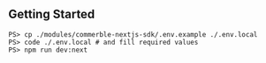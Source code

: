 ## Getting Started

```
PS> cp ./modules/commerble-nextjs-sdk/.env.example ./.env.local
PS> code ./.env.local # and fill required values
PS> npm run dev:next
```
